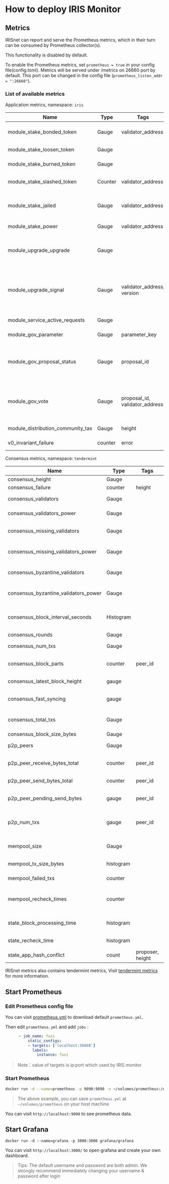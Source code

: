 # How to deploy IRIS Monitor

## Metrics

IRISnet can report and serve the Prometheus metrics, which in their turn can be consumed by Prometheus collector(s).

This functionality is disabled by default.

To enable the Prometheus metrics, set `prometheus = true` in your config file(config.toml). Metrics will be served under /metrics on 26660 port by default. This port can be changed in the config file (`prometheus_listen_addr = ":26660"`).

### List of available metrics

Application metrics, namespace: `iris`

| **Name** | **Type** | **Tags** | **Description** |
| ---- | ---- | ---- | ----------- |
| module_stake_bonded_token | Gauge | validator_address | Total bonded token by validator |
| module_stake_loosen_token | Gauge |                   | Total loosen token |
| module_stake_burned_token | Gauge |                   | Total burned token |
| module_stake_slashed_token | Counter | validator_address | Total slashed token by validator |
| module_stake_jailed        | Gauge | validator_address | Jailed status by validator, either 0 (not jailed) or 1 (jailed) |
| module_stake_power         | Gauge | validator_address | Voting power by validator |
| module_upgrade_upgrade  | Gauge |  | Whether new software needs to be installed, either 0 (no) or 1 (yes) |
| module_upgrade_signal  | Gauge | validator_address, version | Whether validator have run the new version software, either 0 (no) or 1 (yes)|
| module_service_active_requests  | Gauge |  | Number of active requests |
| module_gov_parameter  | Gauge |  parameter_key | Parameter of governance |
| module_gov_proposal_status  | Gauge |  proposal_id | Status of proposal, 0:DepositPeriod 1:VotingPeriod 2:Pass 3:Reject 4:Other |
| module_gov_vote  | Gauge |  proposal_id, validator_address | Validator vote result of a proposal, 0:Yes 1:No 2:NoWithVeto 3:Abstain |
| module_distribution_community_tax  | Gauge |  height | Community tax accumulation |
| v0_invariant_failure  | counter |  error | Invariant failure stats |

Consensus metrics, namespace: `tendermint`

| **Name**                                | **Type**  | **Tags** | **Description**                                                 |
|-----------------------------------------|-----------|----------|-----------------------------------------------------------------|
| consensus_height                        | Gauge     |          | Height of the chain                                             |
| consensus_failure                       | counter   | height   | Consensus failure                                               |
| consensus_validators                    | Gauge     |          | Number of validators                                            |
| consensus_validators_power              | Gauge     |          | Total voting power of all validators                            |
| consensus_missing_validators            | Gauge     |          | Number of validators who did not sign                           |
| consensus_missing_validators_power      | Gauge     |          | Total voting power of the missing validators                    |
| consensus_byzantine_validators          | Gauge     |          | Number of validators who tried to double sign                   |
| consensus_byzantine_validators_power    | Gauge     |          | Total voting power of the byzantine validators                  |
| consensus_block_interval_seconds        | Histogram |          | Time between this and last block (Block.Header.Time) in seconds |
| consensus_rounds                        | Gauge     |          | Number of rounds                                                |
| consensus_num_txs                       | Gauge     |          | Number of transactions                                          |
| consensus_block_parts                   | counter   | peer_id | number of blockparts transmitted by peer                        |
| consensus_latest_block_height           | gauge     |          | /status sync_info number                                       |
| consensus_fast_syncing                  | gauge     |          | either 0 (not fast syncing) or 1 (syncing)                      |
| consensus_total_txs                     | Gauge     |          | Total number of transactions committed                          |
| consensus_block_size_bytes              | Gauge     |          | Block size in bytes                                             |
| p2p_peers                               | Gauge     |          | Number of peers node's connected to                             |
| p2p_peer_receive_bytes_total            | counter   | peer_id | number of bytes received from a given peer                      |
| p2p_peer_send_bytes_total               | counter   | peer_id | number of bytes sent to a given peer                            |
| p2p_peer_pending_send_bytes             | gauge     | peer_id | number of pending bytes to be sent to a given peer              |
| p2p_num_txs                             | gauge     | peer_id | number of transactions submitted by each peer_id               |
| mempool_size                            | Gauge     |          | Number of uncommitted transactions                              |
| mempool_tx_size_bytes                   | histogram |          | transaction sizes in bytes                                      |
| mempool_failed_txs                      | counter   |          | number of failed transactions                                   |
| mempool_recheck_times                   | counter   |          | number of transactions rechecked in the mempool                 |
| state_block_processing_time             | histogram |          | time between BeginBlock and EndBlock in ms                      |
| state_recheck_time                      | histogram |          | time cost on recheck in ms                      |
| state_app_hash_conflict                 | count     | proposer, height | App hash conflict error                      |

IRISnet metrics also contains tendermint metrics, Visit [tendermint metrics](https://github.com/irisnet/tendermint/blob/irisnet/v0.27.3-iris/docs/tendermint-core/metrics.md) for more information.

## Start Prometheus

### Edit Prometheus config file

You can visit [prometheus.yml](https://github.com/prometheus/prometheus/blob/master/documentation/examples/prometheus.yml) to download default `prometheus.yml`.

Then edit `prometheus.yml` and add `jobs` :

```yaml
      - job_name: fuxi
          static_configs:
          - targets: ['localhost:36660']
            labels:
              instance: fuxi
```

> Note：value of targets is ip:port which used by IRIS monitor 

### Start Prometheus

```bash
docker run -d --name=prometheus -p 9090:9090 -v ~/volumes/prometheus:/etc/prometheus prom/prometheus
```

> The above example, you can save `prometheus.yml` at `~/volumes/prometheus` on your host machine

You can visit `http://localhost:9090` to see prometheus data.

## Start Grafana

```
docker run -d --name=grafana -p 3000:3000 grafana/grafana
```

You can visit `http://localhost:3000/` to open grafana and create your own dashboard.

> Tips: The default username and password are both admin. We strongly recommend immediately changing your username & password after login
